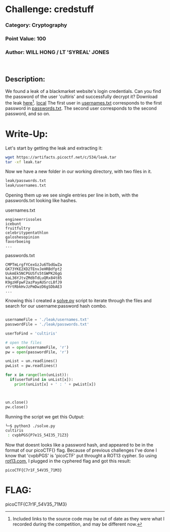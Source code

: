 # **Challenge:** credstuff


### **Category:** Cryptography
### **Point Value:** 100
### **Author:** WILL HONG / LT 'SYREAL' JONES
<br>

## **Description:**
We found a leak of a blackmarket website's login credentials. Can you find the password of the user 'cultiris' and successfully decrypt it? Download the leak [here](https://artifacts.picoctf.net/c/534/leak.tar)[^1]. [local](./leak.tar) The first user in [usernames.txt](./leak/usernames.txt) corresponds to the first password in [passwords.txt](./leak/passwords.txt). The second user corresponds to the second password, and so on.

# **Write-Up:**
Let's start by getting the leak and extracting it:
```bash
wget https://artifacts.picoctf.net/c/534/leak.tar
tar -xf leak.tar
```  
Now we have a new folder in our working directory, with two files in it.
```bash
leak/passwords.txt
leak/usernames.txt
```

Opening them up we see single entries per line in both, with the passwords.txt looking like hashes.

usernames.txt
```text
engineerrissoles
icebunt
fruitfultry
celebritypentathlon
galoshesopinion
favorboeing
...
```
passwords.txt
```text
CMPTmLrgfYCexGzJu6TbdGwZa
GK73YKE2XD2TEnvJeHRBdfpt2
UukmEk5NCPGUSfs5tGWPK26gG
kaL36YJtvZMdbTdLuQRx84t85
K9gzHFpwF2azPayAUSrcL8fJ9
rYrtRbkHvJzPmDwzD6gSDbAE3
...
```

Knowing this I created a [solve.py](./solve.py) script to iterate through the files and search for our username:password hash combo.
```python

usernameFile = './leak/usernames.txt'
passwordFile = './leak/passwords.txt'

userToFind = 'cultiris'

# open the files
un = open(usernameFile, 'r')
pw = open(passwordFile, 'r')

unList = un.readlines()
pwList = pw.readlines()

for x in range(len(unList)):
  if(userToFind in unList[x]):
    print(unList[x] + ' : ' + pwList[x])



un.close()
pw.close()
```
Running the script we get this Output:
```bash
└─$ python3 ./solve.py
cultiris
 : cvpbPGS{P7e1S_54I35_71Z3}
 ```

 Now that doesnt looks like a password hash, and appeared to be in the format of our picoCTF{} flag.  Because of previous challenges I've done I know that 'cvpbPGS' is 'picoCTF' put throught a ROT13 cypher.  So using [rot13.com](rot13.com), I plugged in the cyphered flag and got this result:  
 ```
 picoCTF{C7r1F_54V35_71M3}
 ```
# **FLAG:** 
picoCTF{C7r1F_54V35_71M3}

[^1]: Included links to the source code may be out of date as they were what I recorded during the competition, and may be different now.